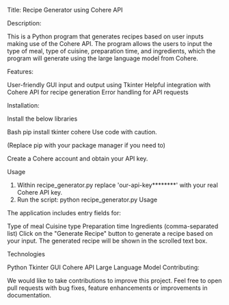 Title: Recipe Generator using Cohere API

Description:

This is a Python program that generates recipes based on user inputs making use of the Cohere API. The program allows the users to input the type of meal, type of cuisine, preparation time, and ingredients, which the program will generate using the large language model from Cohere.

Features:

User-friendly GUI input and output using Tkinter
Helpful integration with Cohere API for recipe generation
Error handling for API requests

Installation:

Install the below libraries

Bash
pip install tkinter cohere
Use code with caution. 

(Replace pip with your package manager if you need to)

Create a Cohere account and obtain your API key.

Usage

1. Within recipe_generator.py replace 'our-api-key********' with your real Cohere API key.
2. Run the script: python recipe_generator.py
Usage

The application includes entry fields for:

Type of meal
Cuisine type
Preparation time
Ingredients (comma-separated list)
Click on the "Generate Recipe" button to generate a recipe based on your input. The generated recipe will be shown in the scrolled text box.

Technologies

Python
Tkinter GUI
Cohere API Large Language Model
Contributing:

We would like to take contributions to improve this project. Feel free to open pull requests with bug fixes, feature enhancements or improvements in documentation.
